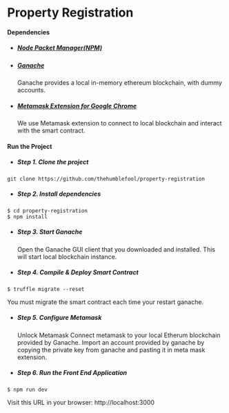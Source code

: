 # Property Registration

#### Dependencies                                                                                                                 
- ##### [Node Packet Manager(NPM)](http://nodejs.org/en/)                                                                                                                                                     
- ##### [Ganache](https://truffleframework.com/ganache)
  Ganache provides a local in-memory ethereum blockchain, with dummy accounts.

- ##### [Metamask Extension for Google Chrome](https://chrome.google.com/webstore/detail/metamask/nkbihfbeogaeaoehlefnkodbefgpgknn?hl=en)
  We use Metamask extension to connect to local blockchain and interact with the smart contract.

#### Run the Project
- ##### Step 1. Clone the project
```
git clone https://github.com/thehumblefool/property-registration
```

- ##### Step 2. Install dependencies
```
$ cd property-registration
$ npm install
```

- ##### Step 3. Start Ganache
  Open the Ganache GUI client that you downloaded and installed. This will start local blockchain instance.

- ##### Step 4. Compile & Deploy Smart Contract
```
$ truffle migrate --reset 
```
  You must migrate the smart contract each time your restart ganache.

- ##### Step 5. Configure Metamask
  Unlock Metamask
  Connect metamask to your local Etherum blockchain provided by Ganache.
  Import an account provided by ganache by copying the private key from ganache and pasting it in meta mask extension.

- ##### Step 6. Run the Front End Application
```
$ npm run dev
```
  Visit this URL in your browser: http://localhost:3000

